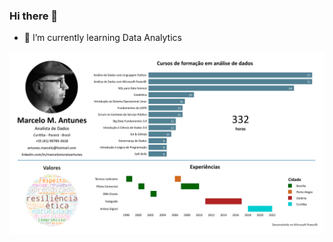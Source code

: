 ### Hi there 👋

- 🌱 I’m currently learning Data Analytics

![Currículo Marcelo Antunes](https://github.com/marcelo-antunes/marcelo-antunes/blob/main/CV-MarceloAntunes-AnalistaDeDados.jpg "CV Marcelo Antunes")

<!--
**marcelo-antunes/marcelo-antunes** is a ✨ _special_ ✨ repository because its `README.md` (this file) appears on your GitHub profile.

Here are some ideas to get you started:

- 🔭 I’m currently working on ...
- 🌱 I’m currently learning ...
- 👯 I’m looking to collaborate on ...
- 🤔 I’m looking for help with ...
- 💬 Ask me about ...
- 📫 How to reach me: ...
- 😄 Pronouns: ...
- ⚡ Fun fact: ...
-->
